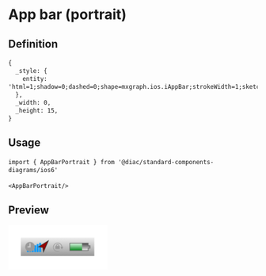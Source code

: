 # App bar (portrait)

## Definition

```
{
  _style: { 
    entity: 'html=1;shadow=0;dashed=0;shape=mxgraph.ios.iAppBar;strokeWidth=1;sketch=0;',
  },
  _width: 0,
  _height: 15,
}
```

## Usage

```
import { AppBarPortrait } from '@diac/standard-components-diagrams/ios6'

<AppBarPortrait/>
```

## Preview

<img src="./app-bar-portrait.png" width="200"/>
